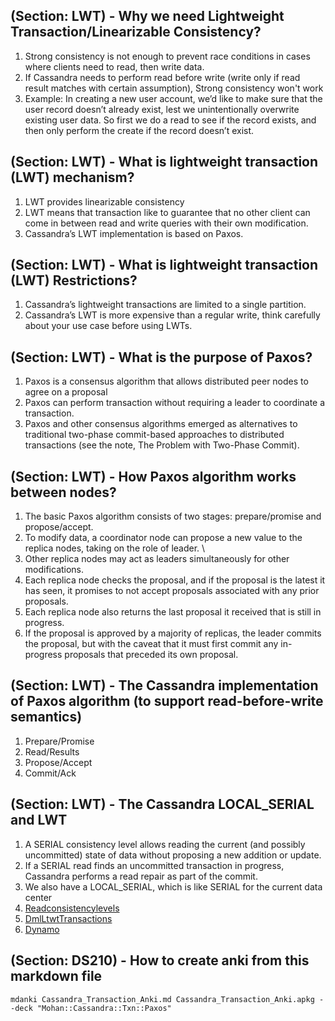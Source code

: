 ## (Section: LWT) -  Why we need Lightweight Transaction/Linearizable Consistency?

1. Strong consistency is not enough to prevent race conditions in cases where clients need to read, then write data.
1. If Cassandra needs to perform read before write (write only if read result matches with certain assumption), Strong consistency won't work
1. Example: In creating a new user account, we’d like to make sure that the user record doesn’t already exist, lest we unintentionally overwrite existing user data. So first we do a read to see if the record exists, and then only perform the create if the record doesn’t exist.

## (Section: LWT) -  What is lightweight transaction (LWT) mechanism?

1. LWT provides linearizable consistency
1. LWT means that transaction like to guarantee that no other client can come in between read and write queries with their own modification.
1. Cassandra’s LWT implementation is based on Paxos.

## (Section: LWT) -  What is lightweight transaction (LWT) Restrictions?
1. Cassandra’s lightweight transactions are limited to a single partition. 
1. Cassandra’s LWT is more expensive than a regular write, think carefully about your use case before using LWTs.


## (Section: LWT) -  What is the purpose of Paxos?

1. Paxos is a consensus algorithm that allows distributed peer nodes to agree on a proposal
1. Paxos can perform transaction without requiring a leader to coordinate a transaction. 
1. Paxos and other consensus algorithms emerged as alternatives to traditional two-phase commit-based approaches to distributed transactions (see the note, The Problem with Two-Phase Commit).

## (Section: LWT) -  How Paxos algorithm works between nodes?

1. The basic Paxos algorithm consists of two stages: prepare/promise and propose/accept. 
1. To modify data, a coordinator node can propose a new value to the replica nodes, taking on the role of leader. \
1. Other replica nodes may act as leaders simultaneously for other modifications. 
1. Each replica node checks the proposal, and if the proposal is the latest it has seen, it promises to not accept proposals associated with any prior proposals. 
1. Each replica node also returns the last proposal it received that is still in progress. 
1. If the proposal is approved by a majority of replicas, the leader commits the proposal, but with the caveat that it must first commit any in-progress proposals that preceded its own proposal.

## (Section: LWT) -  The Cassandra implementation of Paxos algorithm (to support read-before-write semantics) 

1. Prepare/Promise
1. Read/Results
1. Propose/Accept
1. Commit/Ack

## (Section: LWT) -  The Cassandra LOCAL_SERIAL and LWT 

1. A SERIAL consistency level allows reading the current (and possibly uncommitted) state of data without proposing a new addition or update. 
1. If a SERIAL read finds an uncommitted transaction in progress, Cassandra performs a read repair as part of the commit. 
1. We also have a LOCAL_SERIAL, which is like SERIAL for the current data center
1. [Readconsistencylevels](https://docs.datastax.com/en/cassandra-oss/3.0/cassandra/dml/dmlConfigConsistency.html#Readconsistencylevels)
1. [DmlLtwtTransactions](https://docs.datastax.com/en/cassandra-oss/3.0/cassandra/dml/dmlLtwtTransactions.html)
1. [Dynamo](https://cassandra.apache.org/doc/latest/architecture/dynamo.html#tunable-consistency)

## (Section: DS210) -  How to create anki from this markdown file
```
mdanki Cassandra_Transaction_Anki.md Cassandra_Transaction_Anki.apkg --deck "Mohan::Cassandra::Txn::Paxos"
```